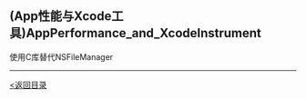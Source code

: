 ## (App性能与Xcode工具)AppPerformance_and_XcodeInstrument

使用C库替代NSFileManager 







---

[<返回目录](https://weadar.github.io/index)
